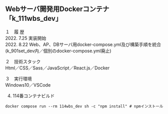 Webサーバ開発用Dockerコンテナ  
「k_111wbs_dev」  
---

１　履 歴  
2022. 7.25 実装開始  
2022. 8.22 Web、AP、DBサーバ用docker-compose.yml及び構築手順を統合(k_901set_dev内／個別のdocker-compose.yml廃止)

２　技術スタック  
Html／CSS／Sass／JavaScript／React.js／Docker  

３　実行環境  
Windows10／VSCode  


4. 114番コンテナビルド  
```
docker compose run --rm 114wbs_dev sh -c "npm install" # npmインストール
```